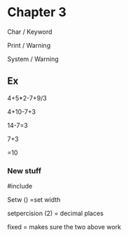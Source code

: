 # Chapter 3

Char  /  Keyword

Print  / Warning

System / Warning

## Ex

4+5*2-7+9/3

4+10-7+3

14-7=3

7+3

=10

### New stuff

#include <iomanip>

Setw () =set width

setpercision (2) = decimal places

fixed = makes sure the two above work
